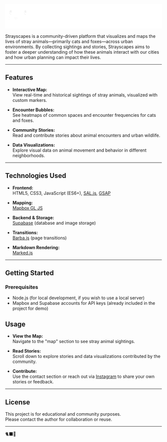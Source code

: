 
![Strayscapes Screenshot](assets/title%20logo.png)




Strayscapes is a community-driven platform that visualizes and maps the lives of stray animals—primarily cats and foxes—across urban environments. By collecting sightings and stories, Strayscapes aims to foster a deeper understanding of how these animals interact with our cities and how urban planning can impact their lives.


---

## Features

- **Interactive Map:**  
  View real-time and historical sightings of stray animals, visualized with custom markers.

- **Encounter Bubbles:**  
  See heatmaps of common spaces and encounter frequencies for cats and foxes.

- **Community Stories:**  
  Read and contribute stories about animal encounters and urban wildlife.

- **Data Visualizations:**  
  Explore visual data on animal movement and behavior in different neighborhoods.

---

## Technologies Used

- **Frontend:**  
  HTML5, CSS3, JavaScript (ES6+), [SAL.js](https://github.com/mciastek/sal), [GSAP](https://greensock.com/gsap/)

- **Mapping:**  
  [Mapbox GL JS](https://docs.mapbox.com/mapbox-gl-js/)

- **Backend & Storage:**  
  [Supabase](https://supabase.com/) (database and image storage)

- **Transitions:**  
  [Barba.js](https://barba.js.org/) (page transitions)

- **Markdown Rendering:**  
  [Marked.js](https://marked.js.org/)

---

## Getting Started

### Prerequisites

- Node.js (for local development, if you wish to use a local server)
- Mapbox and Supabase accounts for API keys (already included in the project for demo)


## Usage

- **View the Map:**  
  Navigate to the "map" section to see stray animal sightings.

- **Read Stories:**  
  Scroll down to explore stories and data visualizations contributed by the community.

- **Contribute:**  
  Use the contact section or reach out via [Instagram](https://instagram.com/03ryuusei) to share your own stories or feedback.

---

## License

This project is for educational and community purposes.  
Please contact the author for collaboration or reuse.

---

🐈‍⬛💌
